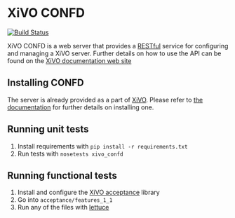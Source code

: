 XiVO CONFD
=============

[![Build Status](https://travis-ci.org/xivo-pbx/xivo-confd.png?branch=master)](https://travis-ci.org/xivo-pbx/xivo-confd)

XiVO CONFD is a web server that provides a [RESTful](http://en.wikipedia.org/wiki/Representational_state_transfer)
service for configuring and managing a XiVO server. Further details on how to use the API can be found on
the [XiVO documentation web site](http://documentation.xivo.io/production/api_sdk/rest_api/rest_api.html)


Installing CONFD
-------------------

The server is already provided as a part of [XiVO](http://documentation.xivo.io).
Please refer to [the documentation](ttp://documentation.xivo.io/production/installation/installsystem.html) for
further details on installing one.

Running unit tests
------------------

1. Install requirements with ```pip install -r requirements.txt```
2. Run tests with ```nosetests xivo_confd```


Running functional tests
------------------------

1. Install and configure the [XiVO acceptance](https://github.com/xivo-pbx/xivo-acceptance) library
2. Go into ```acceptance/features_1_1```
3. Run any of the files with [lettuce](http://lettuce.it)
